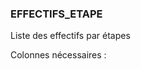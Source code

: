 ### EFFECTIFS_ETAPE

Liste des effectifs par étapes

Colonnes nécessaires :

<!-- EFFECTIFS_ETAPE DEB -->

<!-- EFFECTIFS_ETAPE FIN -->